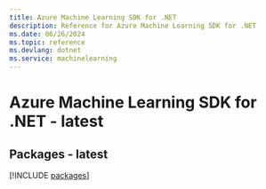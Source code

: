 ```yaml
---
title: Azure Machine Learning SDK for .NET
description: Reference for Azure Machine Learning SDK for .NET
ms.date: 06/26/2024
ms.topic: reference
ms.devlang: dotnet
ms.service: machinelearning
---
```

# Azure Machine Learning SDK for .NET - latest
## Packages - latest
[!INCLUDE [packages](machine-learning-index.md)]
